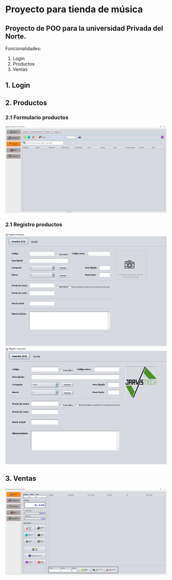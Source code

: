 # Proyecto para tienda de música
## Proyecto de POO para la universidad Privada del Norte.

Funcionalidades:
1. Login
2. Productos
3. Ventas

## 1. Login


## 2. Productos


### 2.1 Formulario productos
![Imagen productos](/images/productos.png)

### 2.1 Registro productos
![Imagen productos](/images/productos_registro.png)
![Imagen productos logo](/images/productos_registro_2.png)

## 3. Ventas
![Imagen productos](/images/ventas.png)

